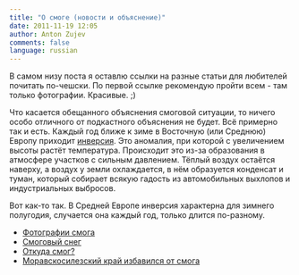 ```yaml
---
title: "О смоге (новости и объяснение)"
date: 2011-11-19 12:05
author: Anton Zujev
comments: false
language: russian
---
```


В самом низу поста я оставлю ссылки на разные статьи для любителей почитать по-чешски. По первой ссылке рекомендую пройти всем - там только фотографии. Красивые. ;)

Что касается обещанного объяснения смоговой ситуации, то ничего особо отличного от подкастного объяснения не будет. Всё примерно так и есть. Каждый год ближе к зиме в Восточную (или Среднюю) Европу приходит [инверсия](http://ru.wikipedia.org/wiki/%D0%98%D0%BD%D0%B2%D0%B5%D1%80%D1%81%D0%B8%D1%8F_(%D0%BC%D0%B5%D1%82%D0%B5%D0%BE%D1%80%D0%BE%D0%BB%D0%BE%D0%B3%D0%B8%D1%8F)). Это аномалия, при которой с увеличением высоты растёт температура. Происходит это из-за образования в атмосфере участков с сильным давлением. Тёплый воздух остаётся наверху, а воздух у земли охлаждается, в нём образуется конденсат и туман, который собирает всякую гадость из автомобильных выхлопов и индустриальных выбросов.

Вот как-то так. В Средней Европе инверсия характерна для зимнего полугодия, случается она каждый год, только длится по-разному.

- [Фотографии смога](http://ostrava.idnes.cz/obrazem-podivejte-se-a-porovnejte-inverzi-rano-v-poledne-i-vecer-pxc-/ostrava-zpravy.aspx?c=A111117_070243_ostrava-zpravy_jog)
- [Смоговый снег](http://www.novinky.cz/domaci/250756-ve-mestech-pada-trochu-jiny-snih-pomaha-cistit-vzduch.html)
- [Откуда смог?](http://www.novinky.cz/domaci/250709-cesko-zustane-pod-inverzni-poklickou-jeste-nejmene-deset-dni.html)
- [Моравскосилезский край избавился от смога](http://ostrava.idnes.cz/ostravsko-a-karvinsko-je-mimo-smogove-nebezpeci-neni-ale-vsemu-konec-1ib-/ostrava-zpravy.aspx?c=A111121_083017_ostrava-zpravy_jog)